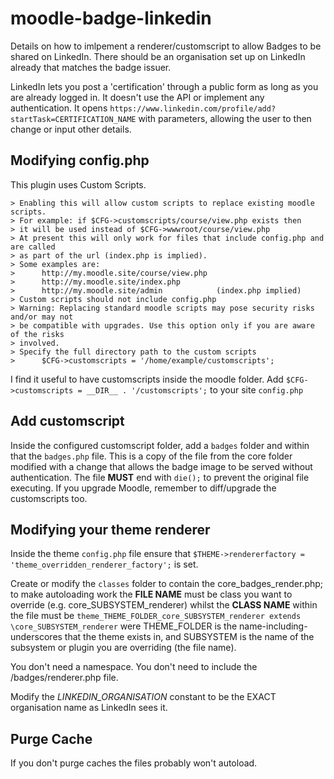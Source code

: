 # moodle-badge-linkedin
Details on how to imlpement a renderer/customscript to allow Badges to be shared on LinkedIn. There should be an organisation set up on LinkedIn already that matches the badge issuer.

LinkedIn lets you post a 'certification' through a public form as long as you are already logged in. It doesn't use the API or implement any authentication. It opens `https://www.linkedin.com/profile/add?startTask=CERTIFICATION_NAME` with parameters, allowing the user to then change or input other details.

## Modifying config.php

This plugin uses Custom Scripts.

    > Enabling this will allow custom scripts to replace existing moodle scripts.
    > For example: if $CFG->customscripts/course/view.php exists then
    > it will be used instead of $CFG->wwwroot/course/view.php
    > At present this will only work for files that include config.php and are called
    > as part of the url (index.php is implied).
    > Some examples are:
    >      http://my.moodle.site/course/view.php
    >      http://my.moodle.site/index.php
    >      http://my.moodle.site/admin            (index.php implied)
    > Custom scripts should not include config.php
    > Warning: Replacing standard moodle scripts may pose security risks and/or may not
    > be compatible with upgrades. Use this option only if you are aware of the risks
    > involved.
    > Specify the full directory path to the custom scripts
    >      $CFG->customscripts = '/home/example/customscripts';

I find it useful to have customscripts inside the moodle folder. Add `$CFG->customscripts = __DIR__ . '/customscripts';` to your site `config.php`

## Add customscript

Inside the configured customscript folder, add a `badges` folder and within that the `badges.php` file. This is a copy of the file from the core folder modified with a change that allows the badge image to be served without authentication. The file **MUST** end with `die();` to prevent the original file executing. If you upgrade Moodle, remember to diff/upgrade the customscripts too.


## Modifying your theme renderer

Inside the theme `config.php` file ensure that `$THEME->rendererfactory = 'theme_overridden_renderer_factory';` is set.

Create or modify the `classes` folder to contain the core_badges_render.php; to make autoloading work the **FILE NAME** must be class you want to override (e.g. core_SUBSYSTEM_renderer) whilst the **CLASS NAME** within the file must be `theme_THEME_FOLDER_core_SUBSYSTEM_renderer extends \core_SUBSYSTEM_renderer` were THEME_FOLDER is the name-including-underscores that the theme exists in, and SUBSYSTEM is the name of the subsystem or plugin you are overriding (the file name).

You don't need a namespace. You don't need to include the /badges/renderer.php file.

Modify the *LINKEDIN_ORGANISATION* constant to be the EXACT organisation name as LinkedIn sees it.

## Purge Cache

If you don't purge caches the files probably won't autoload. 